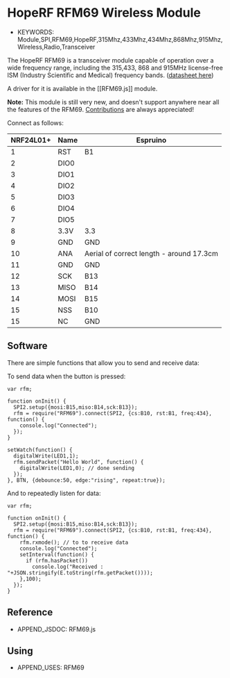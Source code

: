 <!--- Copyright (c) 2015 Gordon Williams, Pur3 Ltd. See the file LICENSE for copying permission. -->
HopeRF RFM69 Wireless Module
======================

* KEYWORDS: Module,SPI,RFM69,HopeRF,315Mhz,433Mhz,434Mhz,868Mhz,915Mhz,Wireless,Radio,Transceiver

The HopeRF RFM69 is a transceiver module capable of operation over a wide frequency range, including the 315,433, 868 and 915MHz license-free ISM (Industry Scientific and Medical) frequency bands. ([datasheet here](http://www.hoperf.cn/upload/rf/RFM69-V1.3.pdf))

A driver for it is available in the [[RFM69.js]] module.

**Note:** This module is still very new, and doesn't support anywhere near all the features of the RFM69. [Contributions](https://github.com/espruino/EspruinoDocs/blob/master/devices/RFM69.js) are always appreciated!

Connect as follows:

| NRF24L01+ | Name |  Espruino  |
|-----------|------|------------|
| 1 | RST  | B1 |
| 2 | DIO0 | | 
| 3 | DIO1 | | 
| 4 | DIO2 | | 
| 5 | DIO3 | | 
| 6 | DIO4 | | 
| 7 | DIO5 | | 
| 8 | 3.3V | 3.3 |
| 9 | GND | GND |
| 10 | ANA | Aerial of correct length - around 17.3cm |
| 11 | GND | GND |
| 12 | SCK | B13 |
| 13 | MISO | B14 |
| 14 | MOSI | B15 |
| 15 | NSS | B10 |
| 15 | NC | GND |

Software
-----------

There are simple functions that allow you to send and receive data:

To send data when the button is pressed:

```
var rfm;

function onInit() {
  SPI2.setup({mosi:B15,miso:B14,sck:B13});
  rfm = require("RFM69").connect(SPI2, {cs:B10, rst:B1, freq:434}, function() {
    console.log("Connected");
  });
}

setWatch(function() {
  digitalWrite(LED1,1);
  rfm.sendPacket("Hello World", function() {
    digitalWrite(LED1,0); // done sending
  });
}, BTN, {debounce:50, edge:"rising", repeat:true});
```

And to repeatedly listen for data:

```
var rfm;

function onInit() {
  SPI2.setup({mosi:B15,miso:B14,sck:B13});
  rfm = require("RFM69").connect(SPI2, {cs:B10, rst:B1, freq:434}, function() {
    rfm.rxmode(); // to to receive data
    console.log("Connected");
    setInterval(function() { 
      if (rfm.hasPacket()) 
        console.log("Received : "+JSON.stringify(E.toString(rfm.getPacket()))); 
    },100);
  });
}
```

Reference
--------------
 
* APPEND_JSDOC: RFM69.js

Using 
-----

* APPEND_USES: RFM69

